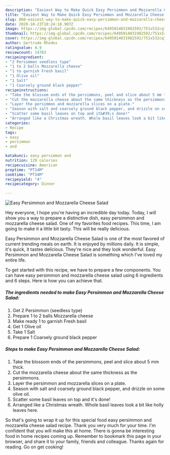 ```yaml
---
description: "Easiest Way to Make Quick Easy Persimmon and Mozzarella Cheese Salad"
title: "Easiest Way to Make Quick Easy Persimmon and Mozzarella Cheese Salad"
slug: 860-easiest-way-to-make-quick-easy-persimmon-and-mozzarella-cheese-salad
date: 2020-10-23T10:24:18.907Z
image: https://img-global.cpcdn.com/recipes/6495014031982592/751x532cq70/easy-persimmon-and-mozzarella-cheese-salad-recipe-main-photo.jpg
thumbnail: https://img-global.cpcdn.com/recipes/6495014031982592/751x532cq70/easy-persimmon-and-mozzarella-cheese-salad-recipe-main-photo.jpg
cover: https://img-global.cpcdn.com/recipes/6495014031982592/751x532cq70/easy-persimmon-and-mozzarella-cheese-salad-recipe-main-photo.jpg
author: Gertrude Rhodes
ratingvalue: 4.9
reviewcount: 14783
recipeingredient:
- "2 Persimmon seedless type"
- "1 to 2 balls Mozzarella cheese"
- "1 to garnish Fresh basil"
- "1 Olive oil"
- "1 Salt"
- "1 Coarsely ground black pepper"
recipeinstructions:
- "Take the blossom ends of the persimmons, peel and slice about 5 mm thick."
- "Cut the mozzarella cheese about the same thickness as the persimmons."
- "Layer the persimmon and mozzarella slices on a plate."
- "Season with salt and coarsely ground black pepper, and drizzle on some olive oil."
- "Scatter some basil leaves on top and it&#39;s done!"
- "Arranged like a Christmas wreath. Whole basil leaves look a bit like holly leaves here."
categories:
- Recipe
tags:
- easy
- persimmon
- and

katakunci: easy persimmon and 
nutrition: 129 calories
recipecuisine: American
preptime: "PT14M"
cooktime: "PT34M"
recipeyield: "4"
recipecategory: Dinner

---
```



![Easy Persimmon and Mozzarella Cheese Salad](https://img-global.cpcdn.com/recipes/6495014031982592/751x532cq70/easy-persimmon-and-mozzarella-cheese-salad-recipe-main-photo.jpg)

Hey everyone, I hope you're having an incredible day today. Today, I will show you a way to prepare a distinctive dish, easy persimmon and mozzarella cheese salad. One of my favorites food recipes. This time, I am going to make it a little bit tasty. This will be really delicious.

Easy Persimmon and Mozzarella Cheese Salad is one of the most favored of current trending meals on earth. It is enjoyed by millions daily. It is simple, it's quick, it tastes delicious. They're nice and they look wonderful. Easy Persimmon and Mozzarella Cheese Salad is something which I've loved my entire life.




To get started with this recipe, we have to prepare a few components. You can have easy persimmon and mozzarella cheese salad using 6 ingredients and 6 steps. Here is how you can achieve that.

<!--inarticleads1-->

##### The ingredients needed to make Easy Persimmon and Mozzarella Cheese Salad:

1. Get 2 Persimmon (seedless type)
1. Prepare 1 to 2 balls Mozzarella cheese
1. Make ready 1 to garnish Fresh basil
1. Get 1 Olive oil
1. Take 1 Salt
1. Prepare 1 Coarsely ground black pepper




<!--inarticleads2-->

##### Steps to make Easy Persimmon and Mozzarella Cheese Salad:

1. Take the blossom ends of the persimmons, peel and slice about 5 mm thick.
1. Cut the mozzarella cheese about the same thickness as the persimmons.
1. Layer the persimmon and mozzarella slices on a plate.
1. Season with salt and coarsely ground black pepper, and drizzle on some olive oil.
1. Scatter some basil leaves on top and it&#39;s done!
1. Arranged like a Christmas wreath. Whole basil leaves look a bit like holly leaves here.




So that's going to wrap it up for this special food easy persimmon and mozzarella cheese salad recipe. Thank you very much for your time. I'm confident that you will make this at home. There is gonna be interesting food in home recipes coming up. Remember to bookmark this page in your browser, and share it to your family, friends and colleague. Thanks again for reading. Go on get cooking!

